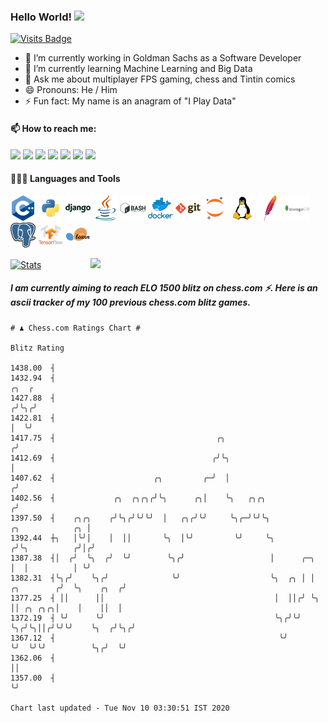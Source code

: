   ### Hello World!  <img src="https://github.com/sciencepal/sciencepal/blob/master/assets/Hi.gif" width="29px">
  [![Visits Badge](https://badges.pufler.dev/visits/sciencepal/sciencepal)](https://badges.pufler.dev/visits/sciencepal/sciencepal)
  
  - 🔭 I’m currently working in Goldman Sachs as a Software Developer
  - 🌱 I’m currently learning Machine Learning and Big Data
  - 💬 Ask me about multiplayer FPS gaming, chess and Tintin comics
  - 😄 Pronouns: He / Him
  - ⚡ Fun fact: My name is an anagram of "I Play Data"
  
  #### 📫 How to reach me:   
  [<img src="https://upload.wikimedia.org/wikipedia/commons/8/83/Steam_icon_logo.svg" width="3.5%"/>](https://steamcommunity.com/id/mongocds/)
  [<img src="https://github.com/sciencepal/sciencepal/blob/master/assets/discord-round.svg" width="3.5%"/>](https://discord.gg/MnUUbHe)
  [<img src="https://img.icons8.com/color/48/000000/twitter.png" width="3.5%"/>](https://twitter.com/sciencepal)
  [<img src="https://img.icons8.com/color/48/000000/linkedin.png" width="3.5%"/>](https://www.linkedin.com/in/adityapal1/)
  [<img src="https://img.icons8.com/fluent/48/000000/facebook-new.png" width="3.5%"/>](https://www.facebook.com/sciencepal/)
  [<img src="https://img.icons8.com/fluent/48/000000/instagram-new.png" width="3.5%"/>](https://www.instagram.com/aditya_sciencepal/)
  <a href="mailto:aditya.pal.science@gmail.com"> <img src="https://img.icons8.com/fluent/48/000000/gmail.png" width="3.5%"/> </a>
  
  #### 👨🏻‍💻 Languages and Tools <br />
  <code><img height="40" src="https://raw.githubusercontent.com/github/explore/80688e429a7d4ef2fca1e82350fe8e3517d3494d/topics/cpp/cpp.png"></code>
  <code><img height="40" src="https://raw.githubusercontent.com/github/explore/80688e429a7d4ef2fca1e82350fe8e3517d3494d/topics/python/python.png"></code>
  <code><img height="40" src="https://raw.githubusercontent.com/github/explore/80688e429a7d4ef2fca1e82350fe8e3517d3494d/topics/django/django.png"></code>
  <code><img height="40" src="https://raw.githubusercontent.com/github/explore/80688e429a7d4ef2fca1e82350fe8e3517d3494d/topics/java/java.png"></code>
  <code><img height="40" src="https://raw.githubusercontent.com/github/explore/80688e429a7d4ef2fca1e82350fe8e3517d3494d/topics/bash/bash.png"></code>
  <code><img height="40" src="https://raw.githubusercontent.com/github/explore/80688e429a7d4ef2fca1e82350fe8e3517d3494d/topics/docker/docker.png"></code>
  <code><img height="40" src="https://raw.githubusercontent.com/github/explore/80688e429a7d4ef2fca1e82350fe8e3517d3494d/topics/git/git.png"></code>
  <code><img height="40" src="https://raw.githubusercontent.com/github/explore/80688e429a7d4ef2fca1e82350fe8e3517d3494d/topics/jupyter-notebook/jupyter-notebook.png"></code>
  <code><img height="40" src="https://raw.githubusercontent.com/github/explore/80688e429a7d4ef2fca1e82350fe8e3517d3494d/topics/linux/linux.png"></code>
  <code><img height="40" src="https://raw.githubusercontent.com/github/explore/80688e429a7d4ef2fca1e82350fe8e3517d3494d/topics/maven/maven.png"></code>
  <code><img height="40" src="https://raw.githubusercontent.com/github/explore/80688e429a7d4ef2fca1e82350fe8e3517d3494d/topics/mongodb/mongodb.png"></code>
  <code><img height="40" src="https://raw.githubusercontent.com/github/explore/80688e429a7d4ef2fca1e82350fe8e3517d3494d/topics/postgresql/postgresql.png"></code>
  <code><img height="40" src="https://raw.githubusercontent.com/github/explore/80688e429a7d4ef2fca1e82350fe8e3517d3494d/topics/tensorflow/tensorflow.png"></code>
  <code><img height="40" src="https://raw.githubusercontent.com/github/explore/80688e429a7d4ef2fca1e82350fe8e3517d3494d/topics/scikit-learn/scikit-learn.png"></code>
  
  [![Stats](https://github-readme-stats.vercel.app/api?username=sciencepal&show_icons=true&theme=radical)](https://github-readme-stats.vercel.app/api?username=sciencepal&show_icons=true&theme=radical)&nbsp; &nbsp; &nbsp; &nbsp; &nbsp; &nbsp; &nbsp; &nbsp; &nbsp; &nbsp; <img src="https://github.com/sciencepal/sciencepal/blob/master/assets/saved.gif" width="195">
  
  ##### I am currently aiming to reach ELO 1500 blitz on chess.com ⚡. Here is an ascii tracker of my 100 previous chess.com blitz games.

  ```
  # ♟︎ Chess.com Ratings Chart #
  
  Blitz Rating

 1438.00  ┤
 1432.94  ┤                                                                                              ╭╮  ╭
 1427.88  ┤                                                                                             ╭╯╰╮╭╯
 1422.81  ┤                                                                                             │  ╰╯
 1417.75  ┤                                    ╭╮                                                      ╭╯
 1412.69  ┤                                   ╭╯╰╮                                                     │
 1407.62  ┤                      ╭╮         ╭─╯  │                                                    ╭╯
 1402.56  ┤             ╭╮  ╭╮╭╮╭╯╰╮      ╭╮│    ╰╮   ╭╮╭╮                                           ╭╯
 1397.50  ┤    ╭╮╭╮    ╭╯╰╮╭╯╰╯╰╯  │   ╭╮╭╯╰╯     ╰╮╭─╯╰╯╰╮                         ╭╮            ╭╮ │
 1392.44  ┼╮   │╰╯│    │  ││       ╰╮  │╰╯         ╰╯     ╰╮                       ╭╯╰╮          ╭╯│╭╯
 1387.38  ┤│  ╭╯  ╰╮  ╭╯  ╰╯        ╰╮╭╯                   │      ╭─╮              │  │          │ ╰╯
 1382.31  ┤╰╮╭╯    ╰╮╭╯              ╰╯                    ╰╮  ╭╮ │ │   ╭╮        ╭╯  ╰╮    ╭╮  ╭╯
 1377.25  ┤ ││      ││                                      │  ││╭╯ ╰╮  ││ ╭╮ ╭╮╭╮│    │    ││  │
 1372.19  ┤ ╰╯      ╰╯                                      ╰╮╭╯╰╯   ╰╮╭╯╰╮││╭╯╰╯╰╯    ╰╮  ╭╯╰╮╭╯
 1367.12  ┤                                                  ╰╯       ╰╯  ╰╯╰╯          ╰╮╭╯  ╰╯
 1362.06  ┤                                                                              ││
 1357.00  ┤                                                                              ╰╯

Chart last updated - Tue Nov 10 03:30:51 IST 2020  
  ```
  
